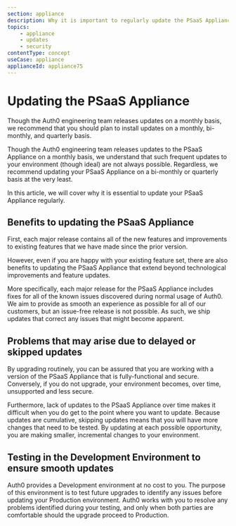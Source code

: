 ```yaml
---
section: appliance
description: Why it is important to regularly update the PSaaS Appliance
topics:
    - appliance
    - updates
    - security
contentType: concept
useCase: appliance
applianceId: appliance75
---
```

# Updating the PSaaS Appliance

Though the Auth0 engineering team releases updates on a monthly basis, we recommend that you should plan to install updates on a monthly, bi-monthly, and quarterly basis.

Though the Auth0 engineering team releases updates to the PSaaS Appliance on a monthly basis, we understand that such frequent updates to your environment (though ideal) are not always possible. Regardless, we recommend updating your PSaaS Appliance on a bi-monthly or quarterly basis at the very least.

In this article, we will cover why it is essential to update your PSaaS Appliance regularly.

## Benefits to updating the PSaaS Appliance

First, each major release contains all of the new features and improvements to existing features that we have made since the prior version.

However, even if you are happy with your existing feature set, there are also benefits to updating the PSaaS Appliance that extend beyond technological improvements and feature updates. 

More specifically, each major release for the PSaaS Appliance includes fixes for all of the known issues discovered during normal usage of Auth0. We aim to provide as smooth an experience as possible for all of our customers, but an issue-free release is not possible. As such, we ship updates that correct any issues that might become apparent.

## Problems that may arise due to delayed or skipped updates

By upgrading routinely, you can be assured that you are working with a version of the PSaaS Appliance that is fully-functional and secure. Conversely, if you do not upgrade, your environment becomes, over time, unsupported and less secure.

Furthermore, lack of updates to the PSaaS Appliance over time makes it difficult when you do get to the point where you want to update. Because updates are cumulative, skipping updates means that you will have more changes that need to be tested. By updating at each possible opportunity, you are making smaller, incremental changes to your environment.

## Testing in the Development Environment to ensure smooth updates

Auth0 provides a Development environment at no cost to you. The purpose of this environment is to test future upgrades to identify any issues before updating your Production environment. Auth0 works with you to resolve any problems identified during your testing, and only when both parties are comfortable should the upgrade proceed to Production. 
